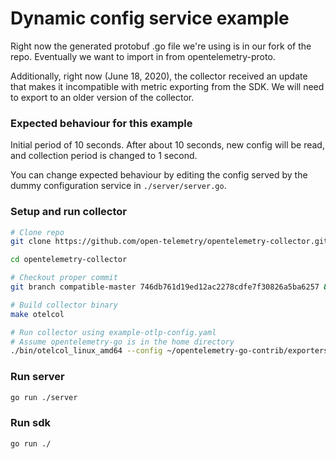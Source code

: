 # Dynamic config service example

Right now the generated protobuf .go file we're using is in our fork of the repo. Eventually we want to import in from opentelemetry-proto.

Additionally, right now (June 18, 2020), the collector received an update that makes it incompatible with metric exporting from the SDK. We will need to export to an older version of the collector.

### Expected behaviour for this example
Initial period of 10 seconds. After about 10 seconds, new config will be read, and collection period is changed to 1 second.

You can change expected behaviour by editing the config served by the dummy configuration service in `./server/server.go`.

### Setup and run collector

```sh
# Clone repo
git clone https://github.com/open-telemetry/opentelemetry-collector.git

cd opentelemetry-collector

# Checkout proper commit
git branch compatible-master 746db761d19ed12ac2278cdfe7f30826a5ba6257 && git checkout compatible-master

# Build collector binary
make otelcol

# Run collector using example-otlp-config.yaml
# Assume opentelemetry-go is in the home directory
./bin/otelcol_linux_amd64 --config ~/opentelemetry-go-contrib/exporters/metric/dynamicconfig/example/example-otlp-config.yaml
```

### Run server

```sh
go run ./server
```

### Run sdk

```sh
go run ./
```
